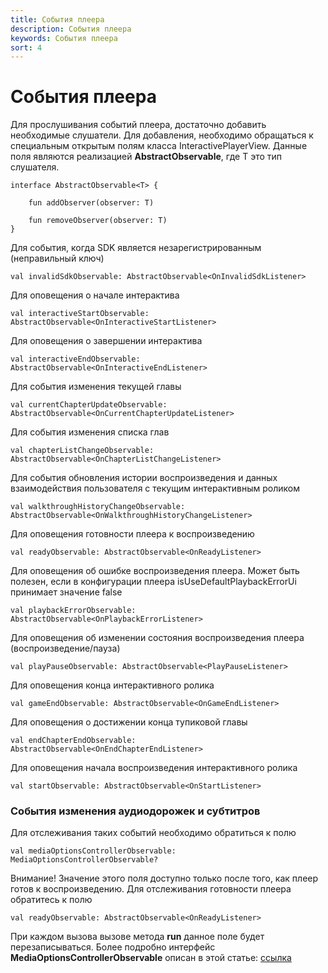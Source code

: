 ```yaml
---
title: События плеера
description: События плеера
keywords: События плеера
sort: 4 
---
```


# События плеера

Для прослушивания событий плеера, достаточно добавить необходимые слушатели. Для добавления, необходимо
обращаться к специальным открытым полям класса InteractivePlayerView. Данные поля являются реализацией
**AbstractObservable<T>**, где T это тип слушателя.

```
interface AbstractObservable<T> {

    fun addObserver(observer: T)

    fun removeObserver(observer: T)
}
```

Для события, когда SDK является незарегистрированным (неправильный ключ)

```
val invalidSdkObservable: AbstractObservable<OnInvalidSdkListener>
```

Для оповещения о начале интерактива

```
val interactiveStartObservable: AbstractObservable<OnInteractiveStartListener>
```

Для оповещения о завершении интерактива

```
val interactiveEndObservable: AbstractObservable<OnInteractiveEndListener>
```

Для события изменения текущей главы

```
val currentChapterUpdateObservable: AbstractObservable<OnCurrentChapterUpdateListener>
```

Для события изменения списка глав

```
val chapterListChangeObservable: AbstractObservable<OnChapterListChangeListener>
```

Для события обновления истории воспроизведения и данных взаимодействия пользователя с текущим интерактивным роликом

```
val walkthroughHistoryChangeObservable: AbstractObservable<OnWalkthroughHistoryChangeListener>
```

Для оповещения готовности плеера к воспроизведению

```
val readyObservable: AbstractObservable<OnReadyListener>
```

Для оповещения об ошибке воспроизведения плеера. Может быть полезен, если в конфигурации плеера
isUseDefaultPlaybackErrorUi принимает значение false

```
val playbackErrorObservable: AbstractObservable<OnPlaybackErrorListener>
```

Для оповещения об изменении состояния воспроизведения плеера (воспроизведение/пауза)

```
val playPauseObservable: AbstractObservable<PlayPauseListener>
```

Для оповещения конца интерактивного ролика

```
val gameEndObservable: AbstractObservable<OnGameEndListener>
```

Для оповещения о достижении конца тупиковой главы

```
val endChapterEndObservable: AbstractObservable<OnEndChapterEndListener>
```

Для оповещения начала воспроизведения интерактивного ролика

```
val startObservable: AbstractObservable<OnStartListener>
```

### События изменения аудиодорожек и субтитров

Для отслеживания таких событий необходимо обратиться к полю

```
val mediaOptionsControllerObservable: MediaOptionsControllerObservable?
```

Внимание! Значение этого поля доступно только после того, как плеер готов
к воспроизведению. Для отслеживания готовности плеера обратитесь к полю

```
val readyObservable: AbstractObservable<OnReadyListener>
```

При каждом вызова вызове метода **run** данное поле будет перезаписываться.
Более подробно интерфейс **MediaOptionsControllerObservable** описан в этой статье: [ссылка](/sdk/android/audio-subtitles-customization-ru.md)
